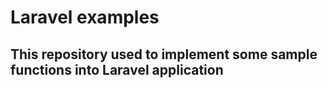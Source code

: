 # Laravel examples
## This repository used to implement some sample functions into Laravel application
